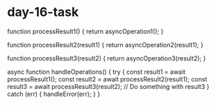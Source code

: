 # day-16-task
function processResult1() {
    return asyncOperation1();
}

function processResult2(result1) {
    return asyncOperation2(result1);
}

function processResult3(result2) {
    return asyncOperation3(result2);
}

async function handleOperations() {
    try {
        const result1 = await processResult1();
        const result2 = await processResult2(result1);
        const result3 = await processResult3(result2);
        // Do something with result3
    } catch (err) {
        handleError(err);
    }
}
